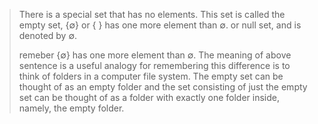 
> There is a special set that has no elements. This set is called the empty set, {∅} or { } has one more element than ∅. or null set, and is denoted by ∅.
>
>remeber {∅} has one more element than ∅.
>The meaning of above sentence is a useful analogy for remembering this difference is to think of folders in a computer file system. The empty set can be thought of as an empty folder and the set consisting of just the empty set can be thought of as a folder with exactly one folder inside, namely, the empty folder.
